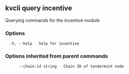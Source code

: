 <!--
title: incentive
order: 0
-->
## kvcli query incentive

Querying commands for the incentive module

### Options

```
  -h, --help   help for incentive
```

### Options inherited from parent commands

```
      --chain-id string   Chain ID of tendermint node
```

